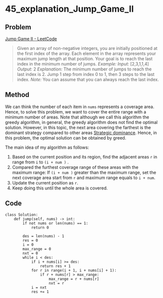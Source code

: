 # 45_explanation_Jump_Game_II 

## Problem 
 [Jump Game II - LeetCode](https://leetcode.com/problems/jump-game-ii/)
> Given an array of non-negative integers, you are initially positioned at the first index of the array.
> Each element in the array represents your maximum jump length at that position.
> Your goal is to reach the last index in the minimum number of jumps.
> *Example:*
> *Input:* [2,3,1,1,4]
> *Output:* 2
> *Explanation:* The minimum number of jumps to reach the last index is 2.
>     Jump 1 step from index 0 to 1, then 3 steps to the last index.
> *Note:*
> You can assume that you can always reach the last index.

## Method

We can think the number of each item in `nums` represents a coverage area. Hence, to solve this problem, we want to cover the entire range with a minimum number of areas.  Note that although we call this algorithm the greedy algorithm, in general, the greedy algorithm does not find the optimal solution. However, in this topic, the next area covering the farthest is the dominant strategy compared to other areas [Strategic dominance](https://www.wikiwand.com/en/Strategic_dominance). Hence, in this problem, the optimal solution can be obtained by greed.

The main idea of my algorithm as follows:

1. Based on the current position and its region, find the adjacent areas `r` in range from  `i`  to  `(i + num )` .
2. Compared the furthest coverage range of these areas with the maximum range: If  `(i + num )`  greater than the maximum range, set the next coverage area start from  `r` and maximum range equals to `i + num`.
3. Update the current position as `r`.
4. Keep doing this until the whole area is covered.

## Code

```
class Solution:
    def jump(self, nums) -> int:
        if not nums or len(nums) == 1:
            return 0

        des = len(nums) - 1
        res = 0
        i = 0
        max_range = 0
        nxt = 0
        while i < des:
            if i + nums[i] >= des:
                return res + 1
            for r in range(i + 1, i + nums[i] + 1):
                if r + nums[r] > max_range:
                    max_range = r + nums[r]
                    nxt = r
            i = nxt
            res += 1
```
